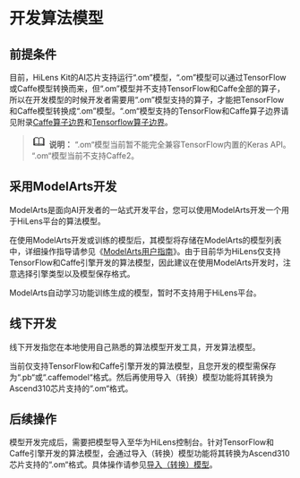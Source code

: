 # 开发算法模型<a name="hilens_02_0025"></a>

## 前提条件<a name="section10871127141420"></a>

目前，HiLens Kit的AI芯片支持运行“.om”模型，“.om”模型可以通过TensorFlow或Caffe模型转换而来，但“.om”模型并不支持TensorFlow和Caffe全部的算子，所以在开发模型的时候开发者需要用“.om”模型支持的算子，才能把TensorFlow和Caffe模型转换成“.om”模型。“.om“模型支持的TensorFlow和Caffe算子边界请见附录[Caffe算子边界](Caffe算子边界.md)和[Tensorflow算子边界](Tensorflow算子边界.md)。

>![](public_sys-resources/icon-note.gif) **说明：** 
>“.om“模型当前暂不能完全兼容TensorFlow内置的Keras API。
>“.om“模型当前不支持Caffe2。

## 采用ModelArts开发<a name="section1913011914810"></a>

ModelArts是面向AI开发者的一站式开发平台，您可以使用ModelArts开发一个用于HiLens平台的算法模型。

在使用ModelArts开发或训练的模型后，其模型将存储在ModelArts的模型列表中，详细操作指导请参见《[ModelArts用户指南](https://support.huaweicloud.com/engineers-modelarts/modelarts_23_0001.html)》。由于目前华为HiLens仅支持TensorFlow和Caffe引擎开发的算法模型，因此建议在使用ModelArts开发时，注意选择引擎类型以及模型保存格式。

ModelArts自动学习功能训练生成的模型，暂时不支持用于HiLens平台。

## 线下开发<a name="section995717176811"></a>

线下开发指您在本地使用自己熟悉的算法模型开发工具，开发算法模型。

当前仅支持TensorFlow和Caffe引擎开发的算法模型，且您开发的模型需保存为“.pb“或“.caffemodel“格式。然后再使用导入（转换）模型功能将其转换为Ascend310芯片支持的“.om“格式。

## 后续操作<a name="section558304651419"></a>

模型开发完成后，需要把模型导入至华为HiLens控制台。针对TensorFlow和Caffe引擎开发的算法模型，会通过导入（转换）模型功能将其转换为Ascend310芯片支持的“.om“格式。具体操作请参见[导入（转换）模型](导入（转换）模型.md)。

